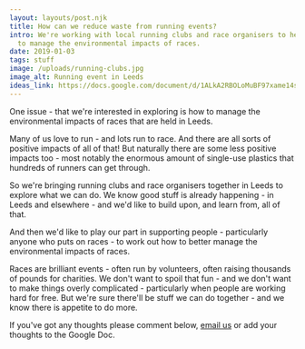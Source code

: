 ```yaml
---
layout: layouts/post.njk
title: How can we reduce waste from running events?
intro: We're working with local running clubs and race organisers to help them
  to manage the environmental impacts of races.
date: 2019-01-03
tags: stuff
image: /uploads/running-clubs.jpg
image_alt: Running event in Leeds
ideas_link: https://docs.google.com/document/d/1ALkA2RBOLoMuBF97xame14sS-yqzxTRp0Iuwd9GV_e0/edit
---
```

One issue -  that we're interested in exploring is how to manage the environmental impacts of races that are held in Leeds.

Many of us love to run - and lots run to race. And there are all sorts of positive impacts of all of that! But naturally there are some less positive impacts too - most notably the enormous amount of single-use plastics that hundreds of runners can get through.

So we're bringing running clubs and race organisers together in Leeds to explore what we can do. We know good stuff is already happening - in Leeds and elsewhere - and we'd like to build upon, and learn from, all of that.

And then we'd like to play our part in supporting people - particularly anyone who puts on races - to work out how to better manage the environmental impacts of races.

Races are brilliant events - often run by volunteers, often raising thousands of pounds for charities. We don't want to spoil that fun - and we don't want to make things overly complicated - particularly when people are working hard for free. But we're sure there'll be stuff we can do together - and we know there is appetite to do more.

If you've got any thoughts please comment below, [email us](mailto:info@zerowasteleeds.org.uk) or add your thoughts to the Google Doc.